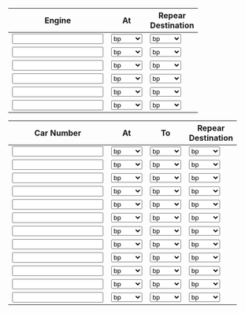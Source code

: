 <table>
    <thead>
        <tr>
            <th>Engine</th>
            <th>At</th>
            <th>Repear<br>Destination</th>
        </tr>
    </thead>
    <tbody>
        <tr>
            <td><input></td>
            <td>
                <select>
                        <option>bp</option>
                        <option>mill</option>
                        <option>engine</option>
                       <option>staiton</option>
                    </select>
            </td>
            <td>
                <select>
                        <option>bp</option>
                        <option>mill</option>
                        <option>engine</option>
                       <option>staiton</option>
                    </select>
            </td>
        </tr>
        <tr>
            <td><input></td>
            <td>
                <select>
                        <option>bp</option>
                        <option>mill</option>
                        <option>engine</option>
                       <option>staiton</option>
                    </select>
            </td>
            <td>
                <select>
                        <option>bp</option>
                        <option>mill</option>
                        <option>engine</option>
                       <option>staiton</option>
                    </select>
            </td>
        </tr>
        <tr>
            <td><input></td>
            <td>
            <select>
                        <option>bp</option>
                        <option>mill</option>
                        <option>engine</option>
                       <option>staiton</option>
                    </select>
                </td>
            <td>
                <select>
                        <option>bp</option>
                        <option>mill</option>
                        <option>engine</option>
                       <option>staiton</option>
                    </select>
            </td>
        </tr><tr>
            <td><input></td>
            <td>
                <select>
                        <option>bp</option>
                        <option>mill</option>
                        <option>engine</option>
                       <option>staiton</option>
                    </select>
            </td>
            <td>
                <select>
                        <option>bp</option>
                        <option>mill</option>
                        <option>engine</option>
                       <option>staiton</option>
                    </select>
            </td>
        </tr>
        <tr>
            <td><input></td>
            <td>
                <select>
                        <option>bp</option>
                        <option>mill</option>
                        <option>engine</option>
                       <option>staiton</option>
                    </select>
            </td>
            <td>
                <select>
                        <option>bp</option>
                        <option>mill</option>
                        <option>engine</option>
                       <option>staiton</option>
                    </select>
            </td>
        </tr>
        <tr>
            <td><input></td>
            <td>
            <select>
                        <option>bp</option>
                        <option>mill</option>
                        <option>engine</option>
                       <option>staiton</option>
                    </select>
                </td>
            <td>
                <select>
                        <option>bp</option>
                        <option>mill</option>
                        <option>engine</option>
                       <option>staiton</option>
                    </select>
            </td>
        </tr>
        <table>
    <thead>
        <tr>
            <th>Car Number</th>
            <th>At</th>
            <th>To</th>
            <th>Repear<br>Destination</th>
        </tr>
    </thead>
    <tbody>
        <tr>
            <td><input></td>
            <td>
                <select>
                        <option>bp</option>
                        <option>mill</option>
                        <option>engine</option>
                       <option>staiton</option>
                    </select>
            </td>
            <td>
                <select>
                        <option>bp</option>
                        <option>mill</option>
                        <option>engine</option>
                       <option>staiton</option>
                    </select>
            </td>
            <td>
                <select>
                        <option>bp</option>
                        <option>mill</option>
                        <option>engine</option>
                       <option>staiton</option>
                    </select>
            </td>
        </tr>
        <tr>
            <td><input></td>
            <td>
                <select>
                        <option>bp</option>
                        <option>mill</option>
                        <option>engine</option>
                       <option>staiton</option>
                    </select>
            </td>
            <td>
                <select>
                        <option>bp</option>
                        <option>mill</option>
                        <option>engine</option>
                       <option>staiton</option>
                    </select>
            </td>
            <td>
                <select>
                        <option>bp</option>
                        <option>mill</option>
                        <option>engine</option>
                       <option>staiton</option>
                    </select>
            </td>
        </tr>
        <tr>
            <td><input></td>
            <td>
            <select>
                        <option>bp</option>
                        <option>mill</option>
                        <option>engine</option>
                       <option>staiton</option>
                    </select>
                </td>
            <td>
                <select>
                        <option>bp</option>
                        <option>mill</option>
                        <option>engine</option>
                       <option>staiton</option>
                    </select>
            </td>
            <td>
                <select>
                        <option>bp</option>
                        <option>mill</option>
                        <option>engine</option>
                       <option>staiton</option>
                    </select>
            </td>
        </tr>
        <tr>
            <td><input></td>
            <td>
                <select>
                        <option>bp</option>
                        <option>mill</option>
                        <option>engine</option>
                       <option>staiton</option>
                    </select>
            </td>
            <td>
                <select>
                        <option>bp</option>
                        <option>mill</option>
                        <option>engine</option>
                       <option>staiton</option>
                    </select>
            </td>
            <td>
                <select>
                        <option>bp</option>
                        <option>mill</option>
                        <option>engine</option>
                       <option>staiton</option>
                    </select>
            </td>
        </tr>
        <tr>
            <td><input></td>
            <td>
                <select>
                        <option>bp</option>
                        <option>mill</option>
                        <option>engine</option>
                       <option>staiton</option>
                    </select>
            </td>
            <td>
                <select>
                        <option>bp</option>
                        <option>mill</option>
                        <option>engine</option>
                       <option>staiton</option>
                    </select>
            </td>
            <td>
                <select>
                        <option>bp</option>
                        <option>mill</option>
                        <option>engine</option>
                       <option>staiton</option>
                    </select>
            </td>
        </tr>
        <tr>
            <td><input></td>
            <td>
            <select>
                        <option>bp</option>
                        <option>mill</option>
                        <option>engine</option>
                       <option>staiton</option>
                    </select>
                </td>
            <td>
                <select>
                        <option>bp</option>
                        <option>mill</option>
                        <option>engine</option>
                       <option>staiton</option>
                    </select>
            </td>
            <td>
                <select>
                        <option>bp</option>
                        <option>mill</option>
                        <option>engine</option>
                       <option>staiton</option>
                    </select>
            </td>
        </tr>
        <tr>
            <td><input></td>
            <td>
                <select>
                        <option>bp</option>
                        <option>mill</option>
                        <option>engine</option>
                       <option>staiton</option>
                    </select>
            </td>
            <td>
                <select>
                        <option>bp</option>
                        <option>mill</option>
                        <option>engine</option>
                       <option>staiton</option>
                    </select>
            </td>
            <td>
                <select>
                        <option>bp</option>
                        <option>mill</option>
                        <option>engine</option>
                       <option>staiton</option>
                    </select>
            </td>
        </tr>
        <tr>
            <td><input></td>
            <td>
                <select>
                        <option>bp</option>
                        <option>mill</option>
                        <option>engine</option>
                       <option>staiton</option>
                    </select>
            </td>
            <td>
                <select>
                        <option>bp</option>
                        <option>mill</option>
                        <option>engine</option>
                       <option>staiton</option>
                    </select>
            </td>
            <td>
                <select>
                        <option>bp</option>
                        <option>mill</option>
                        <option>engine</option>
                       <option>staiton</option>
                    </select>
            </td>
        </tr>
        <tr>
            <td><input></td>
            <td>
            <select>
                        <option>bp</option>
                        <option>mill</option>
                        <option>engine</option>
                       <option>staiton</option>
                    </select>
                </td>
            <td>
                <select>
                        <option>bp</option>
                        <option>mill</option>
                        <option>engine</option>
                       <option>staiton</option>
                    </select>
            </td>
            <td>
                <select>
                        <option>bp</option>
                        <option>mill</option>
                        <option>engine</option>
                       <option>staiton</option>
                    </select>
            </td>
        </tr>
        <tr>
            <td><input></td>
            <td>
                <select>
                        <option>bp</option>
                        <option>mill</option>
                        <option>engine</option>
                       <option>staiton</option>
                    </select>
            </td>
            <td>
                <select>
                        <option>bp</option>
                        <option>mill</option>
                        <option>engine</option>
                       <option>staiton</option>
                    </select>
            </td>
            <td>
                <select>
                        <option>bp</option>
                        <option>mill</option>
                        <option>engine</option>
                       <option>staiton</option>
                    </select>
            </td>
        </tr>
        <tr>
            <td><input></td>
            <td>
                <select>
                        <option>bp</option>
                        <option>mill</option>
                        <option>engine</option>
                       <option>staiton</option>
                    </select>
            </td>
            <td>
                <select>
                        <option>bp</option>
                        <option>mill</option>
                        <option>engine</option>
                       <option>staiton</option>
                    </select>
            </td>
            <td>
                <select>
                        <option>bp</option>
                        <option>mill</option>
                        <option>engine</option>
                       <option>staiton</option>
                    </select>
            </td>
        </tr>
        <tr>
            <td><input></td>
            <td>
            <select>
                        <option>bp</option>
                        <option>mill</option>
                        <option>engine</option>
                       <option>staiton</option>
                    </select>
                </td>
            <td>
                <select>
                        <option>bp</option>
                        <option>mill</option>
                        <option>engine</option>
                       <option>staiton</option>
                    </select>
            </td>
            <td>
                <select>
                        <option>bp</option>
                        <option>mill</option>
                        <option>engine</option>
                       <option>staiton</option>
                    </select>
            </td>
        </tr>            
